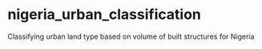 # nigeria_urban_classification
Classifying urban land type based on volume of built structures for Nigeria
